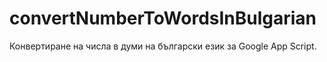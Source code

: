 # convertNumberToWordsInBulgarian
Конвертиране на числа в думи на български език за Google App Script.
